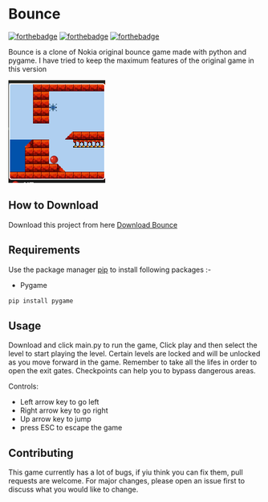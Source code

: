 # Bounce

[![forthebadge](https://forthebadge.com/images/badges/built-with-love.svg)](https://forthebadge.com)
[![forthebadge](https://forthebadge.com/images/badges/built-with-swag.svg)](https://forthebadge.com)
[![forthebadge](https://forthebadge.com/images/badges/made-with-python.svg)](https://forthebadge.com)

Bounce is a clone of Nokia original bounce game made with python and pygame. I have tried to keep the maximum features of the original game in this version

![Alt text](app.png?raw=true "Bounce")

## How to Download

Download this project from here [Download Bounce](https://downgit.github.io/#/home?url=https://github.com/pyGuru123/Python-Games/tree/master/Bounce)

## Requirements

Use the package manager [pip](https://pip.pypa.io/en/stable/) to install following packages :-
* Pygame

```bash
pip install pygame
```

## Usage

Download and click main.py to run the game, Click play and then select the level to start playing the level. Certain levels are locked and will be unlocked as you move forward in the game. Remember to take all the lifes in order to open the exit gates. Checkpoints can help you to bypass dangerous areas.

Controls:
* Left arrow key to go left
* Right arrow key to go right
* Up arrow key to jump
* press ESC to escape the game

## Contributing

This game currently has a lot of bugs, if yiu think you can fix them, pull requests are welcome. For major changes, please open an issue first to discuss what you would like to change.